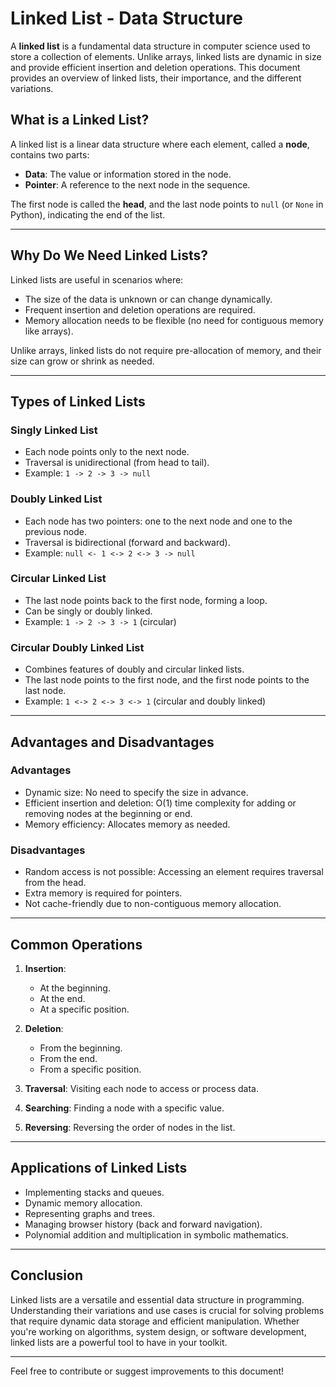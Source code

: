 # Linked List - Data Structure

A **linked list** is a fundamental data structure in computer science used to store a collection of elements. Unlike arrays, linked lists are dynamic in size and provide efficient insertion and deletion operations. This document provides an overview of linked lists, their importance, and the different variations.

## What is a Linked List?

A linked list is a linear data structure where each element, called a **node**, contains two parts:

- **Data**: The value or information stored in the node.
- **Pointer**: A reference to the next node in the sequence.

The first node is called the **head**, and the last node points to `null` (or `None` in Python), indicating the end of the list.

---

## Why Do We Need Linked Lists?

Linked lists are useful in scenarios where:

- The size of the data is unknown or can change dynamically.
- Frequent insertion and deletion operations are required.
- Memory allocation needs to be flexible (no need for contiguous memory like arrays).

Unlike arrays, linked lists do not require pre-allocation of memory, and their size can grow or shrink as needed.

---

## Types of Linked Lists

### Singly Linked List

- Each node points only to the next node.
- Traversal is unidirectional (from head to tail).
- Example: `1 -> 2 -> 3 -> null`

### Doubly Linked List

- Each node has two pointers: one to the next node and one to the previous node.
- Traversal is bidirectional (forward and backward).
- Example: `null <- 1 <-> 2 <-> 3 -> null`

### Circular Linked List

- The last node points back to the first node, forming a loop.
- Can be singly or doubly linked.
- Example: `1 -> 2 -> 3 -> 1` (circular)

### Circular Doubly Linked List

- Combines features of doubly and circular linked lists.
- The last node points to the first node, and the first node points to the last node.
- Example: `1 <-> 2 <-> 3 <-> 1` (circular and doubly linked)

---

## Advantages and Disadvantages

### Advantages

- Dynamic size: No need to specify the size in advance.
- Efficient insertion and deletion: O(1) time complexity for adding or removing nodes at the beginning or end.
- Memory efficiency: Allocates memory as needed.

### Disadvantages

- Random access is not possible: Accessing an element requires traversal from the head.
- Extra memory is required for pointers.
- Not cache-friendly due to non-contiguous memory allocation.

---

## Common Operations

1. **Insertion**:

   - At the beginning.
   - At the end.
   - At a specific position.

2. **Deletion**:

   - From the beginning.
   - From the end.
   - From a specific position.

3. **Traversal**: Visiting each node to access or process data.

4. **Searching**: Finding a node with a specific value.

5. **Reversing**: Reversing the order of nodes in the list.

---

## Applications of Linked Lists

- Implementing stacks and queues.
- Dynamic memory allocation.
- Representing graphs and trees.
- Managing browser history (back and forward navigation).
- Polynomial addition and multiplication in symbolic mathematics.

---

## Conclusion

Linked lists are a versatile and essential data structure in programming. Understanding their variations and use cases is crucial for solving problems that require dynamic data storage and efficient manipulation. Whether you're working on algorithms, system design, or software development, linked lists are a powerful tool to have in your toolkit.

---

Feel free to contribute or suggest improvements to this document!


